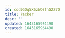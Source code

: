 ```yaml
---
id: codbGOq5X6zWOGfhG2Z7O
title: Packer
desc: ''
updated: 1643165924490
created: 1643165924490
---
```


